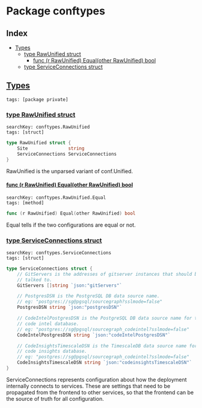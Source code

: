 # Package conftypes

## Index

* [Types](#type)
    * [type RawUnified struct](#RawUnified)
        * [func (r RawUnified) Equal(other RawUnified) bool](#RawUnified.Equal)
    * [type ServiceConnections struct](#ServiceConnections)


## <a id="type" href="#type">Types</a>

```
tags: [package private]
```

### <a id="RawUnified" href="#RawUnified">type RawUnified struct</a>

```
searchKey: conftypes.RawUnified
tags: [struct]
```

```Go
type RawUnified struct {
	Site               string
	ServiceConnections ServiceConnections
}
```

RawUnified is the unparsed variant of conf.Unified. 

#### <a id="RawUnified.Equal" href="#RawUnified.Equal">func (r RawUnified) Equal(other RawUnified) bool</a>

```
searchKey: conftypes.RawUnified.Equal
tags: [method]
```

```Go
func (r RawUnified) Equal(other RawUnified) bool
```

Equal tells if the two configurations are equal or not. 

### <a id="ServiceConnections" href="#ServiceConnections">type ServiceConnections struct</a>

```
searchKey: conftypes.ServiceConnections
tags: [struct]
```

```Go
type ServiceConnections struct {
	// GitServers is the addresses of gitserver instances that should be
	// talked to.
	GitServers []string `json:"gitServers"`

	// PostgresDSN is the PostgreSQL DB data source name.
	// eg: "postgres://sg@pgsql/sourcegraph?sslmode=false"
	PostgresDSN string `json:"postgresDSN"`

	// CodeIntelPostgresDSN is the PostgreSQL DB data source name for the
	// code intel database.
	// eg: "postgres://sg@pgsql/sourcegraph_codeintel?sslmode=false"
	CodeIntelPostgresDSN string `json:"codeIntelPostgresDSN"`

	// CodeInsightsTimescaleDSN is the TimescaleDB data source name for the
	// code insights database.
	// eg: "postgres://sg@pgsql/sourcegraph_codeintel?sslmode=false"
	CodeInsightsTimescaleDSN string `json:"codeinsightsTimescaleDSN"`
}
```

ServiceConnections represents configuration about how the deployment internally connects to services. These are settings that need to be propagated from the frontend to other services, so that the frontend can be the source of truth for all configuration. 

